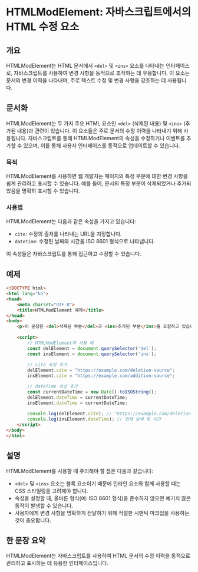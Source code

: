 <!--
Meta Description: # HTMLModElement: 자바스크립트에서의 HTML 수정 요소 ## 개요 HTMLModElement는 HTML 문서에서 `<del>` 및 `<ins>` 요소를 나타내는 인터페이스로, 자바스크립트를 사용하여 변경 사항을 동적으로 조작하는 데 유용합니다. 이 요소는...
Meta Keywords: html, 있습니다, del, ins, cite
-->

# HTMLModElement: 자바스크립트에서의 HTML 수정 요소

## 개요
HTMLModElement는 HTML 문서에서 `<del>` 및 `<ins>` 요소를 나타내는 인터페이스로, 자바스크립트를 사용하여 변경 사항을 동적으로 조작하는 데 유용합니다. 이 요소는 문서의 변경 이력을 나타내며, 주로 텍스트 수정 및 변경 사항을 강조하는 데 사용됩니다.

## 문서화
HTMLModElement는 두 가지 주요 HTML 요소인 `<del>` (삭제된 내용) 및 `<ins>` (추가된 내용)과 관련이 있습니다. 이 요소들은 주로 문서의 수정 이력을 나타내기 위해 사용됩니다. 자바스크립트를 통해 HTMLModElement의 속성을 수정하거나 이벤트를 추가할 수 있으며, 이를 통해 사용자 인터페이스를 동적으로 업데이트할 수 있습니다.

### 목적
HTMLModElement를 사용하면 웹 개발자는 페이지의 특정 부분에 대한 변경 사항을 쉽게 관리하고 표시할 수 있습니다. 예를 들어, 문서의 특정 부분이 삭제되었거나 추가되었음을 명확히 표시할 수 있습니다.

### 사용법
HTMLModElement는 다음과 같은 속성을 가지고 있습니다:

- `cite`: 수정의 출처를 나타내는 URL을 지정합니다.
- `dateTime`: 수정된 날짜와 시간을 ISO 8601 형식으로 나타냅니다.

이 속성들은 자바스크립트를 통해 접근하고 수정할 수 있습니다.

## 예제
```html
<!DOCTYPE html>
<html lang="ko">
<head>
    <meta charset="UTF-8">
    <title>HTMLModElement 예제</title>
</head>
<body>
    <p>이 문장은 <del>삭제된 부분</del>과 <ins>추가된 부분</ins>을 포함하고 있습니다.</p>
    
    <script>
        // HTMLModElement의 사용 예
        const delElement = document.querySelector('del');
        const insElement = document.querySelector('ins');
        
        // cite 속성 추가
        delElement.cite = "https://example.com/deletion-source";
        insElement.cite = "https://example.com/addition-source";

        // dateTime 속성 추가
        const currentDateTime = new Date().toISOString();
        delElement.dateTime = currentDateTime;
        insElement.dateTime = currentDateTime;
        
        console.log(delElement.cite); // "https://example.com/deletion-source"
        console.log(insElement.dateTime); // 현재 날짜 및 시간
    </script>
</body>
</html>
```

## 설명
HTMLModElement를 사용할 때 주의해야 할 점은 다음과 같습니다:

- `<del>` 및 `<ins>` 요소는 블록 요소이기 때문에 인라인 요소와 함께 사용할 때는 CSS 스타일링을 고려해야 합니다.
- 속성을 설정할 때, 올바른 형식(예: ISO 8601 형식)을 준수하지 않으면 예기치 않은 동작이 발생할 수 있습니다.
- 사용자에게 변경 사항을 명확하게 전달하기 위해 적절한 시맨틱 마크업을 사용하는 것이 중요합니다.

## 한 문장 요약
HTMLModElement는 자바스크립트를 사용하여 HTML 문서의 수정 이력을 동적으로 관리하고 표시하는 데 유용한 인터페이스입니다.